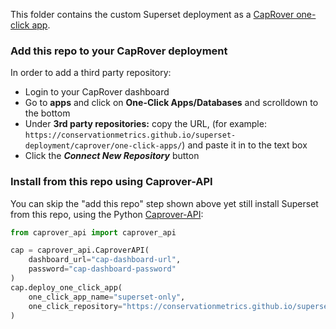 This folder contains the custom Superset deployment as a [CapRover one-click app](https://caprover.com/docs/one-click-apps.html).


### Add this repo to your CapRover deployment

In order to add a third party repository:
-   Login to your CapRover dashboard
-   Go to **apps** and click on **One-Click Apps/Databases** and scrolldown to the bottom
-   Under **3rd party repositories:** copy  the URL, (for example: `https://conservationmetrics.github.io/superset-deployment/caprover/one-click-apps/`) and paste it in to the text box
-   Click the **_Connect New Repository_** button

### Install from this repo using Caprover-API

You can skip the "add this repo" step shown above yet still install
Superset from this repo, using the Python [Caprover-API](https://github.com/ak4zh/Caprover-API/):

```python
from caprover_api import caprover_api

cap = caprover_api.CaproverAPI(
    dashboard_url="cap-dashboard-url",
    password="cap-dashboard-password"
)
cap.deploy_one_click_app(
    one_click_app_name="superset-only",
    one_click_repository="https://conservationmetrics.github.io/superset-deployment/caprover/one-click-apps/"
)
```

